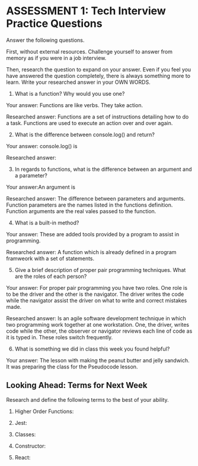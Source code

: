 # ASSESSMENT 1: Tech Interview Practice Questions
Answer the following questions.

First, without external resources. Challenge yourself to answer from memory as if you were in a job interview.

Then, research the question to expand on your answer. Even if you feel you have answered the question completely, there is always something more to learn. Write your researched answer in your OWN WORDS.

1. What is a function? Why would you use one?

  Your answer: Functions are like verbs. They take action.

  Researched answer: Functions are a set of instructions detailing how to do a task. Functions are used to execute an action over and over again.



2. What is the difference between console.log() and return?

  Your answer: console.log() is

  Researched answer:



3. In regards to functions, what is the difference between an argument and a parameter?

  Your answer:An argument is

  Researched answer: The difference between parameters and arguments. Function parameters are the names listed in the functions definition. Function arguments are the real vales passed to the function.



4. What is a built-in method?

  Your answer: These are added tools provided by a program  to assist in programming.

  Researched answer: A function which is already defined in a program framweork with a set of statements.



5. Give a brief description of proper pair programming techniques. What are the roles of each person?

  Your answer: For proper pair programming you have two roles. One role is to be the driver and the other is the navigator. The driver writes the code while the navigator assist the driver on what to write and correct mistakes made.

  Researched answer: Is an agile software development technique in which two programming work together at one workstation. One, the driver, writes code while the other, the observer or navigator reviews each line of code as it is typed in. These roles switch frequently. 



6. What is something we did in class this week you found helpful?  

  Your answer: The lesson with making the peanut butter and jelly sandwich. It was preparing the class for the Pseudocode lesson.



## Looking Ahead: Terms for Next Week

Research and define the following terms to the best of your ability.

1. Higher Order Functions:

2. Jest:

3. Classes:

4. Constructor:

5. React:
